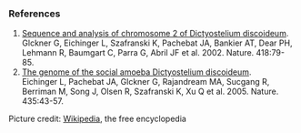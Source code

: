 ### References

1.  [Sequence and analysis of chromosome 2 of Dictyostelium
    discoideum](http://europepmc.org/abstract/MED/12097910).\
    Glckner G, Eichinger L, Szafranski K, Pachebat JA, Bankier AT, Dear
    PH, Lehmann R, Baumgart C, Parra G, Abril JF et al. 2002. Nature.
    418:79-85.
2.  [The genome of the social amoeba Dictyostelium
    discoideum](http://europepmc.org/abstract/MED/15875012).\
    Eichinger L, Pachebat JA, Glckner G, Rajandream MA, Sucgang R,
    Berriman M, Song J, Olsen R, Szafranski K, Xu Q et al. 2005. Nature.
    435:43-57.

Picture credit:
[Wikipedia](http://commons.wikimedia.org/wiki/File:Dictyostelium_Fruiting_Bodies.JPG),
the free encyclopedia
